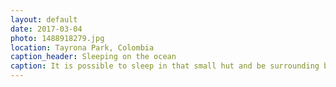 ```yaml
---
layout: default
date: 2017-03-04
photo: 1488918279.jpg
location: Tayrona Park, Colombia
caption_header: Sleeping on the ocean
caption: It is possible to sleep in that small hut and be surrounding by the ocean at night. I couldn't but I'm sure it would habe been a nice experience!
---
```

